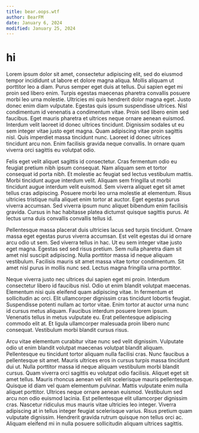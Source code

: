 ```yaml
---
title: bear.oops.wtf
author: BearFM
date: January 6, 2024
modified: January 25, 2024
---
```


# hi

Lorem ipsum dolor sit amet, consectetur adipiscing elit, sed do eiusmod tempor incididunt ut labore et dolore magna aliqua. Mollis aliquam ut porttitor leo a diam. Purus semper eget duis at tellus. Dui sapien eget mi proin sed libero enim. Turpis egestas maecenas pharetra convallis posuere morbi leo urna molestie. Ultricies mi quis hendrerit dolor magna eget. Justo donec enim diam vulputate. Egestas quis ipsum suspendisse ultrices. Nisl condimentum id venenatis a condimentum vitae. Proin sed libero enim sed faucibus. Eget mauris pharetra et ultrices neque ornare aenean euismod. Interdum velit laoreet id donec ultrices tincidunt. Dignissim sodales ut eu sem integer vitae justo eget magna. Quam adipiscing vitae proin sagittis nisl. Quis imperdiet massa tincidunt nunc. Laoreet id donec ultrices tincidunt arcu non. Enim facilisis gravida neque convallis. In ornare quam viverra orci sagittis eu volutpat odio.

Felis eget velit aliquet sagittis id consectetur. Cras fermentum odio eu feugiat pretium nibh ipsum consequat. Nam aliquam sem et tortor consequat id porta nibh. Et molestie ac feugiat sed lectus vestibulum mattis. Morbi tincidunt augue interdum velit. Aliquam sem fringilla ut morbi tincidunt augue interdum velit euismod. Sem viverra aliquet eget sit amet tellus cras adipiscing. Posuere morbi leo urna molestie at elementum. Risus ultricies tristique nulla aliquet enim tortor at auctor. Eget egestas purus viverra accumsan. Sed viverra ipsum nunc aliquet bibendum enim facilisis gravida. Cursus in hac habitasse platea dictumst quisque sagittis purus. At lectus urna duis convallis convallis tellus id.

Pellentesque massa placerat duis ultricies lacus sed turpis tincidunt. Ornare massa eget egestas purus viverra accumsan. Est velit egestas dui id ornare arcu odio ut sem. Sed viverra tellus in hac. Ut eu sem integer vitae justo eget magna. Egestas sed sed risus pretium. Sem nulla pharetra diam sit amet nisl suscipit adipiscing. Nulla porttitor massa id neque aliquam vestibulum. Facilisis mauris sit amet massa vitae tortor condimentum. Sit amet nisl purus in mollis nunc sed. Lectus magna fringilla urna porttitor.

Neque viverra justo nec ultrices dui sapien eget mi proin. Interdum consectetur libero id faucibus nisl. Odio ut enim blandit volutpat maecenas. Elementum nisi quis eleifend quam adipiscing vitae. In fermentum et sollicitudin ac orci. Elit ullamcorper dignissim cras tincidunt lobortis feugiat. Suspendisse potenti nullam ac tortor vitae. Enim tortor at auctor urna nunc id cursus metus aliquam. Faucibus interdum posuere lorem ipsum. Venenatis tellus in metus vulputate eu. Erat pellentesque adipiscing commodo elit at. Et ligula ullamcorper malesuada proin libero nunc consequat. Vestibulum morbi blandit cursus risus.

Arcu vitae elementum curabitur vitae nunc sed velit dignissim. Vulputate odio ut enim blandit volutpat maecenas volutpat blandit aliquam. Pellentesque eu tincidunt tortor aliquam nulla facilisi cras. Nunc faucibus a pellentesque sit amet. Mauris ultrices eros in cursus turpis massa tincidunt dui ut. Nulla porttitor massa id neque aliquam vestibulum morbi blandit cursus. Quam viverra orci sagittis eu volutpat odio facilisis. Aliquet eget sit amet tellus. Mauris rhoncus aenean vel elit scelerisque mauris pellentesque. Quisque id diam vel quam elementum pulvinar. Mattis vulputate enim nulla aliquet porttitor. Ultrices neque ornare aenean euismod. Vestibulum sed arcu non odio euismod lacinia. Est pellentesque elit ullamcorper dignissim cras. Nascetur ridiculus mus mauris vitae ultricies leo integer. Viverra adipiscing at in tellus integer feugiat scelerisque varius. Risus pretium quam vulputate dignissim. Hendrerit gravida rutrum quisque non tellus orci ac. Aliquam eleifend mi in nulla posuere sollicitudin aliquam ultrices sagittis.